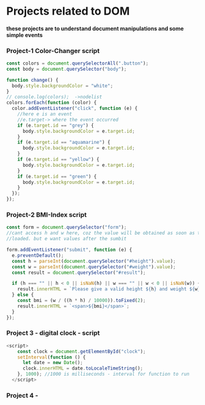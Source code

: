 # Projects related to DOM

#### these projects are to understand document manipulations and some simple events

### Project-1 Color-Changer script

```javascript
const colors = document.querySelectorAll(".button");
const body = document.querySelector("body");

function change() {
  body.style.backgroundColor = "white";
}
// console.log(colors);  ->nodelist
colors.forEach(function (color) {
  color.addEventListener("click", function (e) {
    //here e is an event
    //e.target-> where the event occurred
    if (e.target.id == "grey") {
      body.style.backgroundColor = e.target.id;
    }
    if (e.target.id == "aquamarine") {
      body.style.backgroundColor = e.target.id;
    }
    if (e.target.id == "yellow") {
      body.style.backgroundColor = e.target.id;
    }
    if (e.target.id == "green") {
      body.style.backgroundColor = e.target.id;
    }
  });
});
```

### Project-2 BMI-Index script

```javascript
const form = document.querySelector("form");
//cant access h and w here, coz the value will be obtained as soon as the page will be
//loaded. but e want values after the sumbit

form.addEventListener("submit", function (e) {
  e.preventDefault();
  const h = parseInt(document.querySelector("#height").value);
  const w = parseInt(document.querySelector("#weight").value);
  const result = document.querySelector("#result");

  if (h === "" || h < 0 || isNaN(h) || w === "" || w < 0 || isNaN(w)) {
    result.innerHTML = `Please give a valid height ${h} and weight ${w}`;
  } else {
    const bmi = (w / ((h * h) / 10000)).toFixed(2);
    result.innerHTML = `<span>${bmi}</span>`;
  }
});
```

### Project 3 - digital clock - script

```javascript
<script>
    const clock = document.getElementById("clock");
    setInterval(function () {
      let date = new Date();
      clock.innerHTML = date.toLocaleTimeString();
    }, 1000); //1000 is milliseconds - interval for function to run
  </script>

```

### Project 4 -
